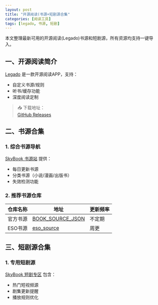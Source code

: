 ```yaml
---
layout: post
title: "开源阅读(书源+短剧源合集"
categories: [阅读工具]
tags: [legado, 书源, 短剧]
---
```

本文整理最新可用的开源阅读(Legado)书源和短剧源，所有资源均支持一键导入。

## 一、开源阅读简介
[Legado](https://github.com/gedoor/legado) 是一款开源阅读APP，支持：
- 自定义书源/规则
- 听书/缓存功能
- 深度阅读定制

> 📥 下载地址：  
> [GitHub Releases](https://github.com/gedoor/legado/releases)

## 二、书源合集

### 1. 综合书源导航
[SkyBook 书源站](https://skybook.pages.dev/) 提供：
- 每日更新书源
- 分类书源（小说/漫画/出版书）
- 失效检测功能

### 2. 推荐书源仓库
| 仓库名称 | 地址 | 更新频率 |
|---------|------|---------|
| 官方书源 | [BOOK_SOURCE_JSON](https://github.com/gedoor/legado/blob/master/BOOK_SOURCE_JSON.md) | 不定期 |
| ESO书源 | [eso_source](https://github.com/mabDc/eso_source) | 周更 |

## 三、短剧源合集

### 1. 专用短剧源
[SkyBook 短剧专区](https://skybook.pages.dev/#/drama) 包含：
- 热门短视频源
- 剧集更新提醒
- 播放规则优化
